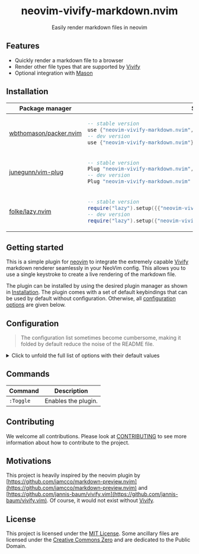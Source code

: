 <!--
SPDX-FileCopyrightText: 2024 Ali Sajid Imami

SPDX-License-Identifier: MIT
-->

<p align="center">
  <h1 align="center">neovim-vivify-markdown.nvim</h2>
</p>

<p align="center">
    Easily render markdown files in neovim
</p>

<!--<div align="center">-->
<!--    > Drag your video (<10MB) here to host it for free on GitHub.-->
<!--</div>-->

<!--<div align="center">-->
<!---->
<!--  > Videos don't work on GitHub mobile, so a GIF alternative can help users.-->
<!---->
<!--_[GIF version of the showcase video for mobile users](SHOWCASE_GIF_LINK)_-->
<!---->
<!--</div>-->

## Features

- Quickly render a markdown file to a browser
- Render other file types that are supported by [Vivify](https://github.com/jannis-baum/vivify)
- Optional integration with [Mason](https://github.com/williamboman/mason.nvim)

## Installation

<div align="center">
<table>
<thead>
<tr>
<th>Package manager</th>
<th>Snippet</th>
</tr>
</thead>
<tbody>
<tr>
<td>

[wbthomason/packer.nvim](https://github.com/wbthomason/packer.nvim)

</td>
<td>

```lua
-- stable version
use {"neovim-vivify-markdown.nvim", tag = "stable" }
-- dev version
use {"neovim-vivify-markdown.nvim"}
```

</td>
</tr>
<tr>
<td>

[junegunn/vim-plug](https://github.com/junegunn/vim-plug)

</td>
<td>

```lua
-- stable version
Plug "neovim-vivify-markdown.nvim", { "tag": "stable" }
-- dev version
Plug "neovim-vivify-markdown.nvim"
```

</td>
</tr>
<tr>
<td>

[folke/lazy.nvim](https://github.com/folke/lazy.nvim)

</td>
<td>

```lua
-- stable version
require("lazy").setup({{"neovim-vivify-markdown.nvim", version = "stable"}})
-- dev version
require("lazy").setup({"neovim-vivify-markdown.nvim"})
```

</td>
</tr>
</tbody>
</table>
</div>

## Getting started

This is a simple plugin for [neovim](https://www.neovim.io) to integrate the extremely capable [Vivify](https://github.com/jannis-baum/vivify) markdown renderer seamlessly in your NeoVim config. This allows you to use a single keystroke to create a live rendering of the markdown file.

The plugin can be installed by using the desired plugin manager as shown in [Installation](#Installation). The plugin comes with a set of default keybindings that can be used by default without configuration. Otherwise, all [configuration options](#Configuration) are given below.

## Configuration

> The configuration list sometimes become cumbersome, making it folded by default reduce the noise of the README file.

<details>
<summary>Click to unfold the full list of options with their default values</summary>

> **Note**: The options are also available in neovim by calling `:h neovim-vivify-markdown.options`

```lua
require("neovim-vivify-markdown").setup({
    -- you can copy the full list from lua/neovim-vivify-markdown/config.lua
})
```

</details>

## Commands

| Command   | Description         |
| --------- | ------------------- |
| `:Toggle` | Enables the plugin. |

## Contributing

We welcome all contributions. Please look at [CONTRIBUTING](CONTRIBUTING.md) to see more information about how to contribute to the project.

## Motivations

This project is heavily inspired by the neovim plugin by [https://github.com/iamcco/markdown-preview.nvim](https://github.com/iamcco/markdown-preview.nvim) and [https://github.com/jannis-baum/vivify.vim](https://github.com/jannis-baum/vivify.vim). Of course, it would not exist without [Vivify](https://github.com/jannis-baum/vivify).

## License

This project is licensed under the [MIT License](LICENSES/MIT.txt). Some ancillary files are licensed under the [Creative Commons Zero](LICENSES/CC0-1.0.txt) and are dedicated to the Public Domain.
